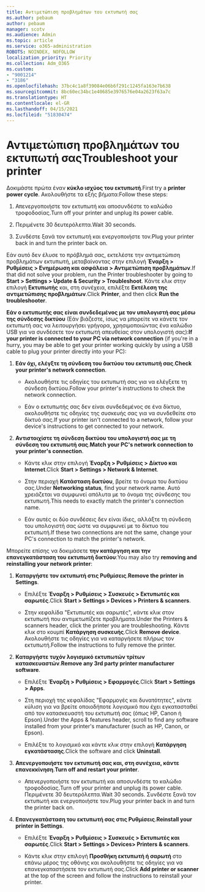 ```yaml
---
title: Αντιμετώπιση προβλημάτων του εκτυπωτή σας
ms.author: pebaum
author: pebaum
manager: scotv
ms.audience: Admin
ms.topic: article
ms.service: o365-administration
ROBOTS: NOINDEX, NOFOLLOW
localization_priority: Priority
ms.collection: Adm_O365
ms.custom:
- "9001214"
- "3186"
ms.openlocfilehash: 37bc4c1a8f39084e06b6f291c1245fa163e7b638
ms.sourcegitcommit: 8bc60ec34bc1e40685e3976576e04a2623f63a7c
ms.translationtype: HT
ms.contentlocale: el-GR
ms.lasthandoff: 04/15/2021
ms.locfileid: "51830474"
---
```

# <a name="troubleshoot-your-printer"></a><span data-ttu-id="42696-102">Αντιμετώπιση προβλημάτων του εκτυπωτή σας</span><span class="sxs-lookup"><span data-stu-id="42696-102">Troubleshoot your printer</span></span>

<span data-ttu-id="42696-103">Δοκιμάστε πρώτα έναν **κύκλο ισχύος του εκτυπωτή**.</span><span class="sxs-lookup"><span data-stu-id="42696-103">First try a **printer power cycle**.</span></span> <span data-ttu-id="42696-104">Ακολουθήστε τα εξής βήματα:</span><span class="sxs-lookup"><span data-stu-id="42696-104">Follow these steps:</span></span>

1. <span data-ttu-id="42696-105">Απενεργοποιήστε τον εκτυπωτή και αποσυνδέστε το καλώδιο τροφοδοσίας.</span><span class="sxs-lookup"><span data-stu-id="42696-105">Turn off your printer and unplug its power cable.</span></span>

2. <span data-ttu-id="42696-106">Περιμένετε 30 δευτερόλεπτα.</span><span class="sxs-lookup"><span data-stu-id="42696-106">Wait 30 seconds.</span></span>

3. <span data-ttu-id="42696-107">Συνδέστε ξανά τον εκτυπωτή και ενεργοποιήστε τον.</span><span class="sxs-lookup"><span data-stu-id="42696-107">Plug your printer back in and turn the printer back on.</span></span>

<span data-ttu-id="42696-108">Εάν αυτό δεν έλυσε το πρόβλημά σας, εκτελέστε την αντιμετώπιση προβλημάτων εκτυπωτή, μεταβαίνοντας στην επιλογή **Έναρξη > Ρυθμίσεις > Ενημέρωση και ασφάλεια > Αντιμετώπιση προβλημάτων**.</span><span class="sxs-lookup"><span data-stu-id="42696-108">If that did not solve your problem, run the Printer troubleshooter by going to **Start > Settings > Update & Security > Troubleshoot**.</span></span> <span data-ttu-id="42696-109">Κάντε κλικ στην επιλογή **Εκτυπωτής** και, στη συνέχεια, επιλέξτε **Εκτέλεση της αντιμετώπισης προβλημάτων**.</span><span class="sxs-lookup"><span data-stu-id="42696-109">Click **Printer**, and then click **Run the troubleshooter**.</span></span>

<span data-ttu-id="42696-110">**Εάν ο εκτυπωτής σας είναι συνδεδεμένος με τον υπολογιστή σας μέσω της σύνδεσης δικτύου** (Εάν βιάζεστε, ίσως να μπορείτε να κάνετε τον εκτυπωτή σας να λειτουργήσει γρήγορα, χρησιμοποιώντας ένα καλώδιο USB για να συνδέσετε τον εκτυπωτή απευθείας στον υπολογιστή σας):</span><span class="sxs-lookup"><span data-stu-id="42696-110">**If your printer is connected to your PC via network connection** (if you're in a hurry, you may be able to get your printer working quickly by using a USB cable to plug your printer directly into your PC):</span></span>

1. <span data-ttu-id="42696-111">**Εάν όχι, ελέγξτε τη σύνδεση του δικτύου του εκτυπωτή σας**.</span><span class="sxs-lookup"><span data-stu-id="42696-111">**Check your printer's network connection**.</span></span>
    
    - <span data-ttu-id="42696-112">Ακολουθήστε τις οδηγίες του εκτυπωτή σας για να ελέγξετε τη σύνδεση δικτύου.</span><span class="sxs-lookup"><span data-stu-id="42696-112">Follow your printer's instructions to check the network connection.</span></span>

    - <span data-ttu-id="42696-113">Εάν ο εκτυπωτής σας δεν είναι συνδεδεμένος σε ένα δίκτυο, ακολουθήστε τις οδηγίες της συσκευής σας για να συνδεθείτε στο δίκτυό σας.</span><span class="sxs-lookup"><span data-stu-id="42696-113">If your printer isn't connected to a network, follow your device's instructions to get connected to your network.</span></span>

2. <span data-ttu-id="42696-114">**Αντιστοιχίστε τη σύνδεση δικτύου του υπολογιστή σας με τη σύνδεση του εκτυπωτή σας**.</span><span class="sxs-lookup"><span data-stu-id="42696-114">**Match your PC's network connection to your printer's connection**.</span></span>

    - <span data-ttu-id="42696-115">Κάντε κλικ στην επιλογή **Έναρξη > Ρυθμίσεις > Δίκτυο και Internet**.</span><span class="sxs-lookup"><span data-stu-id="42696-115">Click **Start > Settings > Network & Internet**.</span></span>

    - <span data-ttu-id="42696-116">Στην περιοχή **Κατάσταση δικτύου**, βρείτε το όνομα του δικτύου σας.</span><span class="sxs-lookup"><span data-stu-id="42696-116">Under **Networking status**, find your network name.</span></span> <span data-ttu-id="42696-117">Αυτό χρειάζεται να συμφωνεί απόλυτα με το όνομα της σύνδεσης του εκτυπωτή.</span><span class="sxs-lookup"><span data-stu-id="42696-117">This needs to exactly match the printer's connection name.</span></span>

    - <span data-ttu-id="42696-118">Εάν αυτές οι δύο συνδέσεις δεν είναι ίδιες, αλλάξτε τη σύνδεση του υπολογιστή σας ώστε να συμφωνεί με το δίκτυο του εκτυπωτή.</span><span class="sxs-lookup"><span data-stu-id="42696-118">If these two connections are not the same, change your PC's connection to match the printer's network.</span></span>

<span data-ttu-id="42696-119">Μπορείτε επίσης να δοκιμάσετε **την κατάργηση και την επανεγκατάσταση του εκτυπωτή δικτύου**:</span><span class="sxs-lookup"><span data-stu-id="42696-119">You may also try **removing and reinstalling your network printer**:</span></span>

1. <span data-ttu-id="42696-120">**Καταργήστε τον εκτυπωτή στις Ρυθμίσεις**.</span><span class="sxs-lookup"><span data-stu-id="42696-120">**Remove the printer in Settings**.</span></span>

    - <span data-ttu-id="42696-121">Επιλέξτε **Έναρξη > Ρυθμίσεις > Συσκευές > Εκτυπωτές και σαρωτές**.</span><span class="sxs-lookup"><span data-stu-id="42696-121">Click **Start > Settings > Devices > Printers & scanners**.</span></span>

    - <span data-ttu-id="42696-122">Στην κεφαλίδα "Εκτυπωτές και σαρωτές", κάντε κλικ στον εκτυπωτή που αντιμετωπίζετε προβλήματα.</span><span class="sxs-lookup"><span data-stu-id="42696-122">Under the Printers & scanners header, click the printer you are troubleshooting.</span></span> <span data-ttu-id="42696-123">Κάντε κλικ στο κουμπί **Κατάργηση συσκευής**.</span><span class="sxs-lookup"><span data-stu-id="42696-123">Click **Remove device**.</span></span> <span data-ttu-id="42696-124">Ακολουθήστε τις οδηγίες για να καταργήσετε πλήρως τον εκτυπωτή.</span><span class="sxs-lookup"><span data-stu-id="42696-124">Follow the instructions to fully remove the printer.</span></span>

2. <span data-ttu-id="42696-125">**Καταργήστε τυχόν λογισμικό εκτυπωτών τρίτων κατασκευαστών**.</span><span class="sxs-lookup"><span data-stu-id="42696-125">**Remove any 3rd party printer manufacturer software**.</span></span>

    - <span data-ttu-id="42696-126">Επιλέξτε **Έναρξη > Ρυθμίσεις > Εφαρμογές**.</span><span class="sxs-lookup"><span data-stu-id="42696-126">Click **Start > Settings > Apps**.</span></span>

    - <span data-ttu-id="42696-127">Στη περιοχή της κεφαλίδας "Εφαρμογές και δυνατότητες", κάντε κύλιση για να βρείτε οποιοδήποτε λογισμικό που έχει εγκατασταθεί από τον κατασκευαστή του εκτυπωτή σας (όπως HP, Canon ή Epson).</span><span class="sxs-lookup"><span data-stu-id="42696-127">Under the Apps & features header, scroll to find any software installed from your printer's manufacturer (such as HP, Canon, or Epson).</span></span>

    - <span data-ttu-id="42696-128">Επιλέξτε το λογισμικό και κάντε κλικ στην επιλογή **Κατάργηση εγκατάστασης**.</span><span class="sxs-lookup"><span data-stu-id="42696-128">Click the software and click **Uninstall**.</span></span>

3. <span data-ttu-id="42696-129">**Απενεργοποιήστε τον εκτυπωτή σας και, στη συνέχεια, κάντε επανεκκίνηση**.</span><span class="sxs-lookup"><span data-stu-id="42696-129">**Turn off and restart your printer**.</span></span>

    - <span data-ttu-id="42696-130">Απενεργοποιήστε τον εκτυπωτή και αποσυνδέστε το καλώδιο τροφοδοσίας.</span><span class="sxs-lookup"><span data-stu-id="42696-130">Turn off your printer and unplug its power cable.</span></span> <span data-ttu-id="42696-131">Περιμένετε 30 δευτερόλεπτα.</span><span class="sxs-lookup"><span data-stu-id="42696-131">Wait 30 seconds.</span></span> <span data-ttu-id="42696-132">Συνδέστε ξανά τον εκτυπωτή και ενεργοποιήστε τον.</span><span class="sxs-lookup"><span data-stu-id="42696-132">Plug your printer back in and turn the printer back on.</span></span>

4. <span data-ttu-id="42696-133">**Επανεγκατάσταση του εκτυπωτή σας στις Ρυθμίσεις**.</span><span class="sxs-lookup"><span data-stu-id="42696-133">**Reinstall your printer in Settings**.</span></span>

    - <span data-ttu-id="42696-134">Επιλέξτε **Έναρξη > Ρυθμίσεις > Συσκευές > Εκτυπωτές και σαρωτές**.</span><span class="sxs-lookup"><span data-stu-id="42696-134">Click **Start > Settings > Devices> Printers & scanners**.</span></span>
 
    - <span data-ttu-id="42696-135">Κάντε κλικ στην επιλογή **Προσθήκη εκτυπωτή ή σαρωτή** στο επάνω μέρος της οθόνης και ακολουθήστε τις οδηγίες για να επανεγκαταστήσετε τον εκτυπωτή σας.</span><span class="sxs-lookup"><span data-stu-id="42696-135">Click **Add printer or scanner** at the top of the screen and follow the instructions to reinstall your printer.</span></span>
